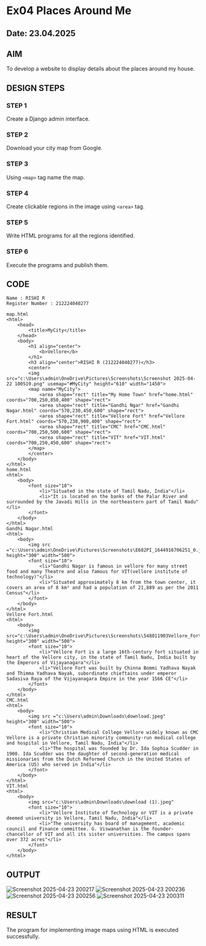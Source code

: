 # Ex04 Places Around Me
## Date: 23.04.2025

## AIM
To develop a website to display details about the places around my house.

## DESIGN STEPS

### STEP 1
Create a Django admin interface.

### STEP 2
Download your city map from Google.

### STEP 3
Using ```<map>``` tag name the map.

### STEP 4
Create clickable regions in the image using ```<area>``` tag.

### STEP 5
Write HTML programs for all the regions identified.

### STEP 6
Execute the programs and publish them.

## CODE
~~~
Name : RISHI R
Register Number : 212224040277
~~~
~~~
map.html
<html>
    <head>
        <title>MyCity</title>
    </head>
    <body>
        <h1 align="center">
            <b>Vellore</b>
        </h1>
        <h3 align="center">RISHI R (212224040277)</h3>
        <center>
        <img src="c:\Users\admin\OneDrive\Pictures\Screenshots\Screenshot 2025-04-22 100519.png" usemap="#MyCity" height="610" width="1450">
        <map name="MyCity">
            <area shape="rect" title="My Home Town" href="home.html" coords="700,250,850,400" shape="rect">
            <area shape="rect" title="Gandhi Ngar" href="Gandhi Nagar.html" coords="570,230,450,600" shape="rect">
            <area shape="rect" title="Vellore Fort" href="Vellore Fort.html" coords="570,230,900,400" shape="rect">
            <area shape="rect" title="CMC" href="CMC.html" coords="700,250,500,600" shape="rect">
            <area shape="rect" title="VIT" href="VIT.html" coords="700,250,450,600" shape="rect">
        </map>
        </center>
    </body>
</html>
home.html
<html>
    <body>
        <font size="10">
            <li>"Situated in the state of Tamil Nadu, India"</li>
            <li>"It is located on the banks of the Palar River and surrounded by the Javadi Hills in the northeastern part of Tamil Nadu"</li>
        </font>
    </body>
</html> 
Gandhi Nagar.html
<html>
    <body>
        <img src ="c:\Users\admin\OneDrive\Pictures\Screenshots\E682PI_1644916706251_0.jpeg" height="300" width="500">
        <font size="10">
            <li>"Gandhi Nagar is famous in vellore for many street food and many Theatre and also famous for VIT(vellore institute of technology)"</li>
            <li>"Situated approximately 8 km from the town center, it covers an area of 8 km² and had a population of 21,889 as per the 2011 Census"</li>
        </font>
    </body>
</html>
Vellore Fort.html
<html>
    <body>
        <img src="c:\Users\admin\OneDrive\Pictures\Screenshots\548011903Vellore_Fort_Main.jpg" height="300" width="500">
        <font size="10">            
            <li>"Vellore Fort is a large 16th-century fort situated in heart of the Vellore city, in the state of Tamil Nadu, India built by the Emperors of Vijayanagara"</li>
            <li>"Vellore Fort was built by Chinna Bommi Yadhava Nayak and Thimma Yadhava Nayak, subordinate chieftains under emperor Sadasiva Raya of the Vijayanagara Empire in the year 1566 CE"</li>
        </font>
    </body>
</html>
CMC.html
<html>
    <body>
        <img src ="c:\Users\admin\Downloads\download.jpeg" height="300" width="500">
        <font size="10">
            <li>"Christian Medical College Vellore widely known as CMC Vellore is a private Christian minority community-run medical college and hospital in Vellore, Tamil Nadu, India"</li>
            <li>"The hospital was founded by Dr. Ida Sophia Scudder in 1900. Ida Scudder was the daughter of second-generation medical missionaries from the Dutch Reformed Church in the United States of America (US) who served in India"</li>
        </font>
    </body>
</html>
VIT.html
<html>
    <body>
        <img src="c:\Users\admin\Downloads\download (1).jpeg"
        <font size="10">
            <li>"Vellore Institute of Technology or VIT is a private deemed university in Vellore, Tamil Nadu, India"</li>
            <li>"The university has board of management, academic council and Finance committee. G. Viswanathan is the founder-chancellor of VIT and all its sister universities. The campus spans over 372 acres"</li>
        </font>
    </body>
</html>
~~~
## OUTPUT
![Screenshot 2025-04-23 200217](https://github.com/user-attachments/assets/dfc77fff-b85e-4e30-a253-085f33034da6)
![Screenshot 2025-04-23 200236](https://github.com/user-attachments/assets/a463828a-133c-45f0-92b9-a51890206234)
![Screenshot 2025-04-23 200256](https://github.com/user-attachments/assets/1d7f24e2-ce13-4e61-bafb-eaac243cdb27)
![Screenshot 2025-04-23 200311](https://github.com/user-attachments/assets/1863e1a1-e2c0-45d2-9cfa-356411cf7d7c)




## RESULT
The program for implementing image maps using HTML is executed successfully.
